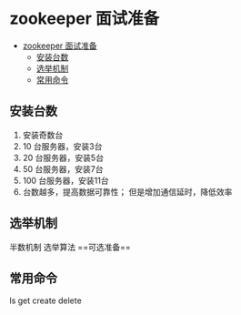 # zookeeper 面试准备
<!-- TOC -->

- [zookeeper 面试准备](#zookeeper-面试准备)
  - [安装台数](#安装台数)
  - [选举机制](#选举机制)
  - [常用命令](#常用命令)

<!-- /TOC -->

## 安装台数

1. 安装奇数台
2. 10 台服务器，安装3台
3. 20 台服务器，安装5台
4. 50 台服务器，安装7台
5. 100 台服务器，安装11台
6. 台数越多，提高数据可靠性； 但是增加通信延时，降低效率

## 选举机制

半数机制 
选举算法 ==可选准备==

## 常用命令
ls get create delete